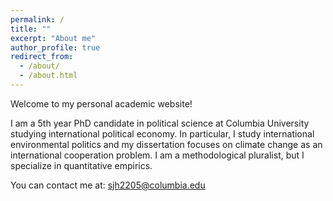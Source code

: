 ```yaml
---
permalink: /
title: ""
excerpt: "About me"
author_profile: true
redirect_from: 
  - /about/
  - /about.html
---
```


Welcome to my personal academic website!

I am a 5th year PhD candidate in political science at Columbia University studying international political economy. In particular, I study international environmental politics and my dissertation focuses on climate change as an international cooperation problem. I am a methodological pluralist, but I specialize in quantitative empirics.

You can contact me at: sjh2205@columbia.edu